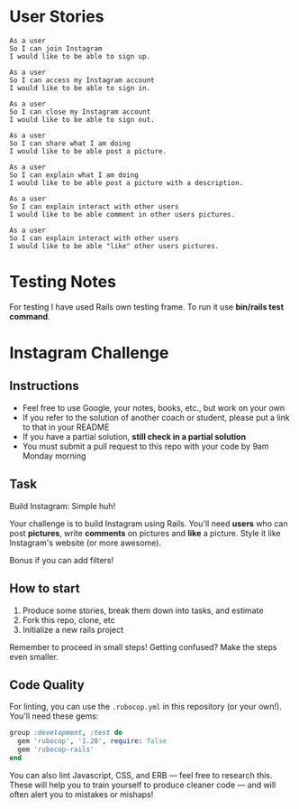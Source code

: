 User Stories
============

```
As a user
So I can join Instagram
I would like to be able to sign up.
```
```
As a user 
So I can access my Instagram account
I would like to be able to sign in.
```
```
As a user 
So I can close my Instagram account
I would like to be able to sign out.
```
```
As a user 
So I can share what I am doing
I would like to be able post a picture.
```
```
As a user 
So I can explain what I am doing
I would like to be able post a picture with a description.
```
```
As a user 
So I can explain interact with other users
I would like to be able comment in other users pictures.
```
```
As a user 
So I can explain interact with other users
I would like to be able "like" other users pictures.
```

Testing Notes
=============

For testing I have used Rails own testing frame. To run it use **bin/rails test command**.



Instagram Challenge
===================

## Instructions

* Feel free to use Google, your notes, books, etc., but work on your own
* If you refer to the solution of another coach or student, please put a link to that in your README
* If you have a partial solution, **still check in a partial solution**
* You must submit a pull request to this repo with your code by 9am Monday morning

## Task

Build Instagram: Simple huh!

Your challenge is to build Instagram using Rails. You'll need **users** who can post **pictures**, write **comments** on pictures and **like** a picture. Style it like Instagram's website (or more awesome).

Bonus if you can add filters!

## How to start

1. Produce some stories, break them down into tasks, and estimate
2. Fork this repo, clone, etc
3. Initialize a new rails project

Remember to proceed in small steps! Getting confused? Make the steps even smaller.

## Code Quality

For linting, you can use the `.rubocop.yml` in this repository (or your own!).
You'll need these gems:

```ruby
group :development, :test do
  gem 'rubocop', '1.20', require: false
  gem 'rubocop-rails'
end
```

You can also lint Javascript, CSS, and ERB — feel free to research this. These
will help you to train yourself to produce cleaner code — and will often alert
you to mistakes or mishaps!
